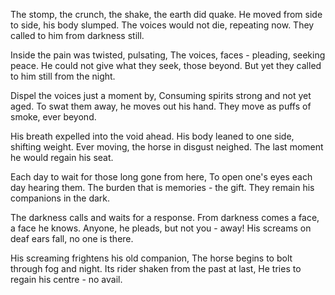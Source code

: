 The stomp, the crunch, the shake, the earth did quake.
He moved from side to side, his body slumped.
The voices would not die, repeating now.
They called to him from darkness still.

Inside the pain was twisted, pulsating,
The voices, faces - pleading, seeking peace.
He could not give what they seek, those beyond.
But yet they called to him still from the night.

Dispel the voices just a moment by,
Consuming spirits strong and not yet aged.
To swat them away, he moves out his hand.
They move as puffs of smoke, ever beyond.

His breath expelled into the void ahead.
His body leaned to one side, shifting weight.
Ever moving, the horse in disgust neighed.
The last moment he would regain his seat.

Each day to wait for those long gone from here,
To open one's eyes each day hearing them.
The burden that is memories - the gift.
They remain his companions in the dark.

The darkness calls and waits for a response.
From darkness comes a face, a face he knows.
Anyone, he pleads, but not you - away!
His screams on deaf ears fall, no one is there.

His screaming frightens his old companion,
The horse begins to bolt through fog and night.
Its rider shaken from the past at last,
He tries to regain his centre - no avail.
